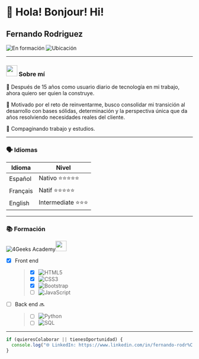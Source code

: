 # 👋 Hola! Bonjour! Hi!

## Fernando Rodriguez

![En formación](https://img.shields.io/badge/%F0%9F%92%BB-En%20proceso%20de%20Full%20Stack%20Developer-blue) ![Ubicación](https://img.shields.io/badge/%F0%9F%93%8D-Barcelona-orange)

---

### <img src="https://github.com/user-attachments/assets/293793a5-ab25-4827-9130-f342d12f1d75" width="30"> Sobre mí

👔 Después de 15 años como usuario diario de tecnología en mi trabajo, ahora quiero ser quien la construye.

🎯 Motivado por el reto de reinventarme, busco consolidar mi transición al desarrollo con bases sólidas, determinación y la perspectiva única que da años resolviendo necesidades reales del cliente.

📅 Compaginando trabajo y estudios. 

---
### 🗣️ Idiomas

| Idioma      | Nivel |
| ----------- | ----------- |
| Español      | Nativo ⭐⭐⭐⭐⭐ |
| Français   | Natif ⭐⭐⭐⭐⭐ |
| English | Intermediate ⭐⭐⭐ |

---

### 📚 Formación

![4Geeks Academy](https://img.shields.io/badge/BOOTCAMP-4Geeks_Academy-01D4A1?style=for-the-badge)<img src="https://media.licdn.com/dms/image/v2/D4E0BAQEcO3fgdcSiEg/company-logo_200_200/company-logo_200_200/0/1688681342958/4geeksacademyes_logo?e=2147483647&v=beta&t=kGELw1vfpMAZy4w_xBhs1Hz5SYKBO35m7NI9bo3E2Sg" width="30" height="28"> 

- [x] Front end
  > - [x] ![HTML5](https://img.shields.io/badge/HTML5-E34F26?style=for-the-badge&logo=html5&logoColor=white)
  > - [x] ![CSS3](https://img.shields.io/badge/CSS3-1572B6?style=for-the-badge&logo=css3&logoColor=white)
  > - [x] ![Bootstrap](https://img.shields.io/badge/Bootstrap-7952B3?style=for-the-badge&logo=bootstrap&logoColor=white)
  > - [ ] ![JavaScript](https://img.shields.io/badge/JavaScript-F7DF1E?style=for-the-badge&logo=javascript&logoColor=black)
- [ ] Back end 🔜
  > - [ ] ![Python](https://img.shields.io/badge/Python-3776AB?style=for-the-badge&logo=python&logoColor=white)
  > - [ ] ![SQL](https://img.shields.io/badge/SQL-4479A1?style=for-the-badge&logo=postgresql&logoColor=white)
---

```js
if (quieresColaborar || tienesOportunidad) {
  console.log("🌐 LinkedIn: https://www.linkedin.com/in/fernando-rodr%C3%ADguez-g%C3%B3mez-26982561/");
}
```
